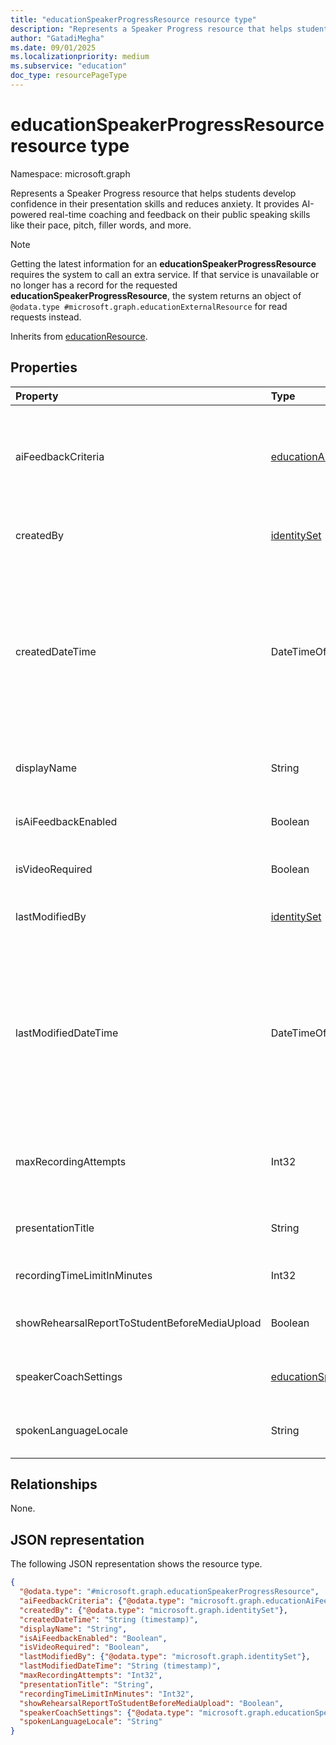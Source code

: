 ```yaml
---
title: "educationSpeakerProgressResource resource type"
description: "Represents a Speaker Progress resource that helps students develop confidence in their presentation skills and reduces anxiety."
author: "GatadiMegha"
ms.date: 09/01/2025
ms.localizationpriority: medium
ms.subservice: "education"
doc_type: resourcePageType
---
```


# educationSpeakerProgressResource resource type

Namespace: microsoft.graph

Represents a Speaker Progress resource that helps students develop confidence in their presentation skills and reduces anxiety. It provides AI-powered real-time coaching and feedback on their public speaking skills like their pace, pitch, filler words, and more.

> [!NOTE]
> Getting the latest information for an **educationSpeakerProgressResource** requires the system to call an extra service. If that service is unavailable or no longer has a record for the requested **educationSpeakerProgressResource**, the system returns an object of `@odata.type #microsoft.graph.educationExternalResource` for read requests instead.

Inherits from [educationResource](../resources/educationresource.md).

## Properties

|Property|Type|Description|
|:---|:---|:---|
|aiFeedbackCriteria|[educationAiFeedbackCriteria](../resources/educationaifeedbackcriteria.md)|The feedback types that students should receive from AI feedback. This property should only be provided if **isAiFeedbackEnabled** is `true`. |
|createdBy|[identitySet](identityset.md)|The individual who created the resource. Inherited from [educationResource](../resources/educationresource.md).|
|createdDateTime|DateTimeOffset|Moment in time when the resource was created. The Timestamp type represents date and time information using ISO 8601 format and is always in UTC. For example, midnight UTC on Jan 1, 2014 is `2014-01-01T00:00:00Z`. Inherited from [educationResource](../resources/educationresource.md).|
|displayName|String|Display name of resource. Inherited from [educationResource](../resources/educationresource.md).|
|isAiFeedbackEnabled|Boolean|Indicates whether AI feedback is enabled for the student submissions.|
|isVideoRequired|Boolean|Indicates whether video is required for the student recording.|
|lastModifiedBy|[identitySet](identityset.md)|The last user to modify the resource. Inherited from [educationResource](../resources/educationresource.md).|
|lastModifiedDateTime|DateTimeOffset|Moment in time when the resource was last modified. The Timestamp type represents date and time information using ISO 8601 format and is always in UTC. For example, midnight UTC on Jan 1, 2014 is `2014-01-01T00:00:00Z`. Inherited from [educationResource](../resources/educationresource.md).|
|maxRecordingAttempts|Int32|The maximum number of recording attempts available to the student. Specify `0` to set unlimited recording attempts.|
|presentationTitle|String|The title of the speaker progress resource visible to students.|
|recordingTimeLimitInMinutes|Int32|The time limit is in minutes for the student recording.|
|showRehearsalReportToStudentBeforeMediaUpload|Boolean|Allows students to view their rehearsal report before the assignment is graded.|
|speakerCoachSettings|[educationSpeakerCoachSettings](../resources/educationspeakercoachsettings.md)|The feedback types that students should receive from the Speaker Coach.|
|spokenLanguageLocale|String|The spoken language for the student recording. For example, `en-US`. |

## Relationships

None.

## JSON representation

The following JSON representation shows the resource type.
<!-- {
  "blockType": "resource",
  "@odata.type": "microsoft.graph.educationSpeakerProgressResource"
}
-->
``` json
{
  "@odata.type": "#microsoft.graph.educationSpeakerProgressResource",
  "aiFeedbackCriteria": {"@odata.type": "microsoft.graph.educationAiFeedbackCriteria"},
  "createdBy": {"@odata.type": "microsoft.graph.identitySet"},
  "createdDateTime": "String (timestamp)",
  "displayName": "String",
  "isAiFeedbackEnabled": "Boolean",
  "isVideoRequired": "Boolean",
  "lastModifiedBy": {"@odata.type": "microsoft.graph.identitySet"},
  "lastModifiedDateTime": "String (timestamp)",
  "maxRecordingAttempts": "Int32",
  "presentationTitle": "String",
  "recordingTimeLimitInMinutes": "Int32",
  "showRehearsalReportToStudentBeforeMediaUpload": "Boolean",
  "speakerCoachSettings": {"@odata.type": "microsoft.graph.educationSpeakerCoachSettings"},
  "spokenLanguageLocale": "String"
}
```
